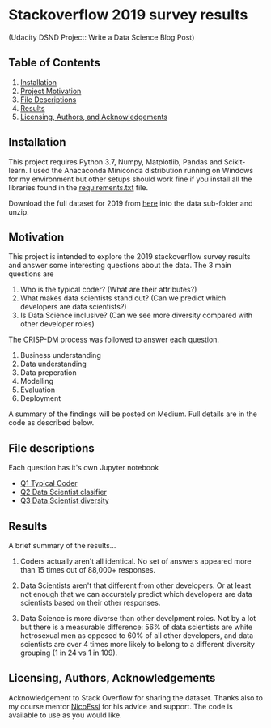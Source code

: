 # Stackoverflow 2019 survey results
 (Udacity DSND Project: Write a Data Science Blog Post)

## Table of Contents

1. [Installation](#installation)
2. [Project Motivation](#motivation)
3. [File Descriptions](#files)
4. [Results](#results)
5. [Licensing, Authors, and Acknowledgements](#licensing)


## Installation <a name="installation"></a>

This project requires Python 3.7, Numpy, Matplotlib, Pandas and Scikit-learn. I used the Anacaconda Miniconda distribution running on Windows for my environment but other setups should work fine if you install all the libraries found in the [requirements.txt](requirements.txt) file.

Download the full dataset for 2019 from [here](https://insights.stackoverflow.com/survey) into the data sub-folder and unzip.


## Motivation <a name="motivation"></a>

This project is intended to explore the 2019 stackoverflow survey results and answer some interesting questions about the data. The 3 main questions are

1. Who is the typical coder? (What are their attributes?)
2. What makes data scientists stand out? (Can we predict which developers are data scientists?)
3. Is Data Science inclusive? (Can we see more diversity compared with other developer roles)

The CRISP-DM process was followed to answer each question.

1. Business understanding
2. Data understanding
3. Data preperation
4. Modelling
5. Evaluation
6. Deployment

A summary of the findings will be posted on Medium. Full details are in the code as described below.


## File descriptions <a name="files"></a>

Each question has it's own Jupyter notebook

* [Q1 Typical Coder](Q1_Typical_Coder.ipynb)
* [Q2 Data Scientist clasifier](Q2_Data_Scientist_classifier.ipynb)
* [Q3 Data Scientist diversity](Q3_Data_Scientist_diversity.ipynb)


## Results <a name="results"></a>

A brief summary of the results...

1. Coders actually aren't all identical. No set of answers appeared more than 15 times out of 88,000+ responses.

2. Data Scientists aren't that different from other developers. Or at least not enough that we can accurately predict which developers are data scientists based on their other responses.

3. Data Science is more diverse than other develpment roles. Not by a lot but there is a measurable difference: 56% of data scientists are white hetrosexual men as opposed to 60% of all other developers, and data scientists are over 4 times more likely to belong to a different diversity grouping (1 in 24 vs 1 in 109).


## Licensing, Authors, Acknowledgements <a name="licensing"></a>

Acknowledgement to Stack Overflow for sharing the dataset. Thanks also to my course mentor [NicoEssi](https://github.com/NicoEssi) for his advice and support. The code is available to use as you would like.